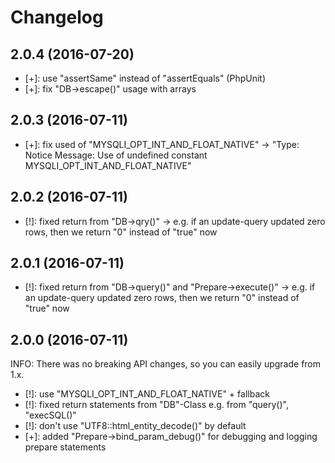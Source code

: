 Changelog
=========

2.0.4 (2016-07-20)
------------------

* [+]: use "assertSame" instead of "assertEquals" (PhpUnit)
* [+]: fix "DB->escape()" usage with arrays

2.0.3 (2016-07-11)
------------------

* [+]: fix used of "MYSQLI_OPT_INT_AND_FLOAT_NATIVE"
        -> "Type: Notice Message: Use of undefined constant MYSQLI_OPT_INT_AND_FLOAT_NATIVE"


2.0.2 (2016-07-11)
------------------

* [!]: fixed return from "DB->qry()"
        -> e.g. if an update-query updated zero rows, then we return "0" instead of "true" now


2.0.1 (2016-07-11)
------------------

 * [!]: fixed return from "DB->query()" and "Prepare->execute()"
        -> e.g. if an update-query updated zero rows, then we return "0" instead of "true" now


2.0.0 (2016-07-11)
------------------

INFO: There was no breaking API changes, so you can easily upgrade from 1.x.

 * [!]: use "MYSQLI_OPT_INT_AND_FLOAT_NATIVE" + fallback
 * [!]: fixed return statements from "DB"-Class e.g. from "query()", "execSQL()"
 * [!]: don't use "UTF8::html_entity_decode()" by default
 * [+]: added "Prepare->bind_param_debug()" for debugging and logging prepare statements
